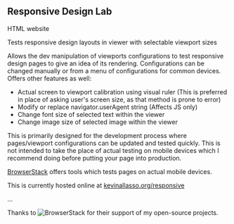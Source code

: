 ## Responsive Design Lab
HTML website

Tests responsive design layouts in viewer with selectable viewport sizes

Allows the dev manipulation of viewports configurations to test responsive design pages to give an idea of its rendering.  Configurations can be changed manually or from a menu of configurations for common devices.  Offers other features as well:

* Actual screen to viewport calibration using visual ruler (This is preferred in place of asking user's screen size, as that method is prone to error)
* Modify or replace navigator.userAgent string (Affects JS only)
* Change font size of selected text within the viewer
* Change image size of selected image within the viewer

This is primarily designed for the development process where pages/viewport configurations can be updated and tested quickly.  This is not intended to take the place of actual testing on mobile devices which I recommend doing before putting your page into production.

[BrowserStack](http://browserstack.com) offers tools which tests pages on actual mobile devices.

This is currently hosted online at [kevinallasso.org/responsive](http://kevinallasso.org/responsive/)

...

Thanks to ![BrowserStack](http://kevinallasso.org/responsive/images/browserstack-logo-150x32.png) for their support of my open-source projects.
